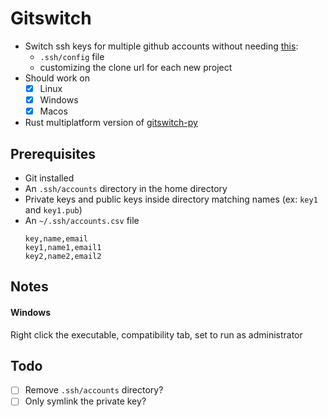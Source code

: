 # Gitswitch
- Switch ssh keys for multiple github accounts without needing [this](https://https://medium.com/@trionkidnapper/ssh-keys-with-multiple-github-accounts-c67db56f191e):
	- `.ssh/config` file
	- customizing the clone url for each new project
- Should work on
	- [x] Linux
	- [x] Windows
	- [x] Macos
- Rust multiplatform version of [gitswitch-py](https://gist.github.com/christopher-nguyen-huy/718f774e006bbc961f9401208d1afef5)

## Prerequisites
- Git installed
- An `.ssh/accounts` directory in the home directory
- Private keys and public keys inside directory matching names (ex: `key1` and `key1.pub`)
- An `~/.ssh/accounts.csv` file
	```
	key,name,email
	key1,name1,email1
	key2,name2,email2
	```

## Notes
#### Windows
Right click the executable, compatibility tab, set to run as administrator

## Todo
- [ ] Remove `.ssh/accounts` directory?
- [ ] Only symlink the private key?